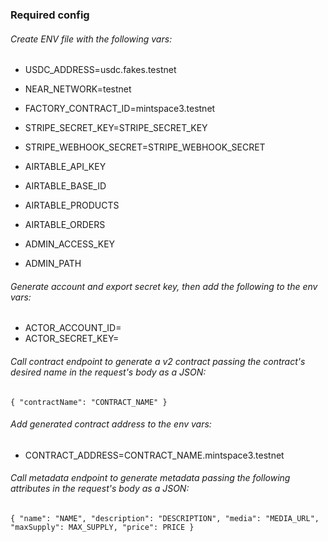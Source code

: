 ### Required config

###### Create ENV file with the following vars:

- USDC_ADDRESS=usdc.fakes.testnet
- NEAR_NETWORK=testnet
- FACTORY_CONTRACT_ID=mintspace3.testnet
- STRIPE_SECRET_KEY=STRIPE_SECRET_KEY
- STRIPE_WEBHOOK_SECRET=STRIPE_WEBHOOK_SECRET
- AIRTABLE_API_KEY
- AIRTABLE_BASE_ID
- AIRTABLE_PRODUCTS
- AIRTABLE_ORDERS

- ADMIN_ACCESS_KEY
- ADMIN_PATH

###### Generate account and export secret key, then add the following to the env vars:

- ACTOR_ACCOUNT_ID=
- ACTOR_SECRET_KEY=

###### Call contract endpoint to generate a v2 contract passing the contract's desired name in the request's body as a JSON:
`{ "contractName": "CONTRACT_NAME" }`

###### Add generated contract address to the env vars:

- CONTRACT_ADDRESS=CONTRACT_NAME.mintspace3.testnet

###### Call metadata endpoint to generate metadata passing the following attributes in the request's body as a JSON:
`{
    "name": "NAME",
    "description": "DESCRIPTION",
    "media": "MEDIA_URL",
    "maxSupply": MAX_SUPPLY,
    "price": PRICE
}`

